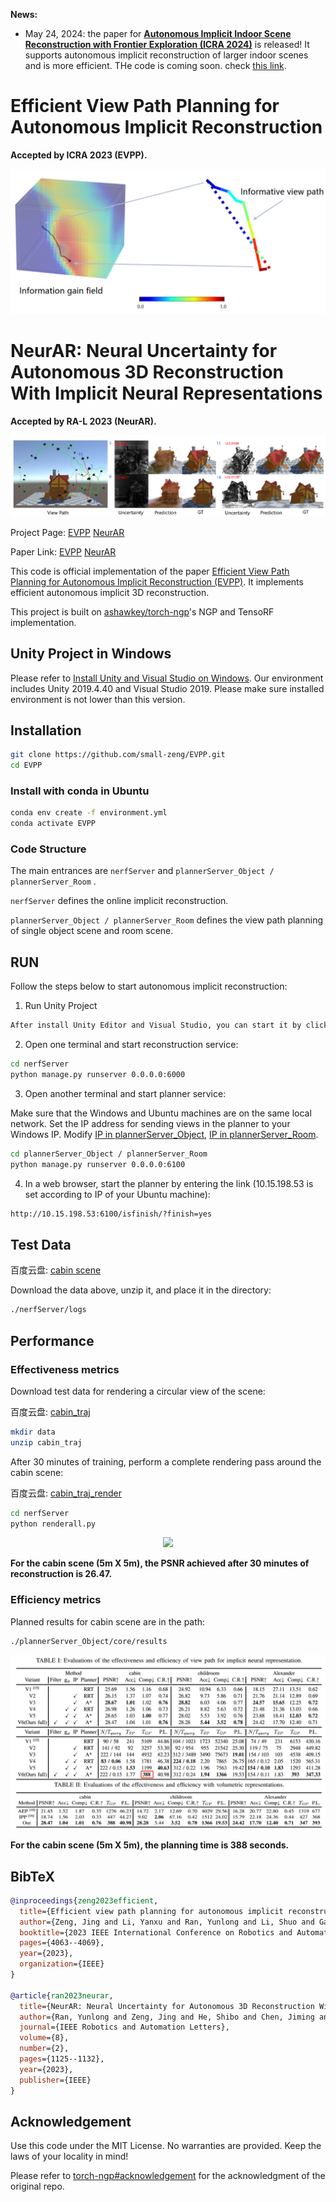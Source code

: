 __News:__

- May 24, 2024: the paper for **[Autonomous Implicit Indoor Scene Reconstruction with Frontier Exploration (ICRA 2024)](https://arxiv.org/abs/2404.10218)** is released! It supports autonomous implicit reconstruction of larger indoor scenes and is more efficient. THe code is coming soon. check [this link](https://small-zeng.github.io/AIISRFE/).

# Efficient View Path Planning for Autonomous Implicit Reconstruction

**Accepted by ICRA 2023 (EVPP).**

![teaser](./imgs/teaser_EVPP.jpg)

# NeurAR: Neural Uncertainty for Autonomous 3D Reconstruction With Implicit Neural Representations

**Accepted by RA-L 2023 (NeurAR).**

![teaser](./imgs/teaser_NeurAR.jpg)


Project Page: [EVPP](https://small-zeng.github.io/EVPP/)  [NeurAR](https://kingteeloki-ran.github.io/NeurAR/) 

Paper Link: [EVPP](https://ieeexplore.ieee.org/abstract/document/10160793)  [NeurAR](https://ieeexplore.ieee.org/abstract/document/10012495/) 


This code is official implementation of the paper [Efficient View Path Planning for Autonomous Implicit Reconstruction (EVPP)](https://ieeexplore.ieee.org/abstract/document/10160793). It implements efficient autonomous implicit 3D reconstruction.

This project is built on [ashawkey/torch-ngp](https://github.com/ashawkey/torch-ngp)'s NGP and TensoRF implementation.


## Unity Project in Windows

Please refer to [Install Unity and Visual Studio on Windows](https://learn.microsoft.com/zh-cn/visualstudio/gamedev/unity/get-started/getting-started-with-visual-studio-tools-for-unity?pivots=windows). Our environment includes Unity 2019.4.40 and Visual Studio 2019. Please make sure installed environment is not lower than this version.



## Installation

```bash
git clone https://github.com/small-zeng/EVPP.git
cd EVPP
```

### Install with conda in Ubuntu

```bash
conda env create -f environment.yml
conda activate EVPP
```

### Code Structure

The main entrances are `nerfServer`  and `plannerServer_Object / plannerServer_Room` .

`nerfServer`  defines the online implicit reconstruction.

`plannerServer_Object / plannerServer_Room` defines the view path planning of single object scene and room scene.

## RUN

Follow the steps below to start autonomous implicit reconstruction:

1. Run Unity Project

```bash
After install Unity Editor and Visual Studio, you can start it by click RUN button in Unity Editor.
```

2. Open one terminal and start reconstruction service:

```bash
cd nerfServer
python manage.py runserver 0.0.0.0:6000
```

3. Open another terminal and start planner service:

Make sure that the Windows and Ubuntu machines are on the same local network. Set the IP address for sending views in the planner to your Windows IP. Modify [IP in plannerServer_Object](./plannerServer_Object/core/interface2.py#L26),  [IP in plannerServer_Room](./plannerServer_Room/core/interface2.py#L26).

```bash
cd plannerServer_Object / plannerServer_Room 
python manage.py runserver 0.0.0.0:6100
```

4. In a web browser, start the planner by entering the link (10.15.198.53 is set according to IP of your Ubuntu machine):

```bash
http://10.15.198.53:6100/isfinish/?finish=yes
```

## Test Data

百度云盘: [cabin scene](https://pan.baidu.com/s/1f0j3A9R2zcAZLVxM2lFdgw?pwd=x8j5)

Download the data above, unzip it, and place it in the directory: 
```bash
./nerfServer/logs
```

## Performance

### Effectiveness metrics

Download test data for rendering a circular view of the scene:

百度云盘: [cabin_traj](https://pan.baidu.com/s/15dqTtJJOVuyCHVaIuP04bw?pwd=33p2)

```bash
mkdir data
unzip cabin_traj
```

After 30 minutes of training, perform a complete rendering pass around the cabin scene:

百度云盘: [cabin_traj_render](https://pan.baidu.com/s/1qxZmQSgYjNC_TKbrNST-uQ?pwd=vnea)

```bash
cd nerfServer
python renderall.py
```


<p align="center">
  <a href="" class="no-underline">
    <img src="./imgs/rgb_video.gif" width="60%">
  </a>
</p>

**For the cabin scene (5m X 5m), the PSNR achieved after 30 minutes of reconstruction is 26.47.**

### Efficiency metrics

Planned results for cabin scene are in the path:

```bash
./plannerServer_Object/core/results
```

![teaser](./imgs/metric.jpg)

**For the cabin scene (5m X 5m), the planning time is 388 seconds.**




## BibTeX

```bibtex
@inproceedings{zeng2023efficient,
  title={Efficient view path planning for autonomous implicit reconstruction},
  author={Zeng, Jing and Li, Yanxu and Ran, Yunlong and Li, Shuo and Gao, Fei and Li, Lincheng and He, Shibo and Chen, Jiming and Ye, Qi},
  booktitle={2023 IEEE International Conference on Robotics and Automation (ICRA)},
  pages={4063--4069},
  year={2023},
  organization={IEEE}
}

@article{ran2023neurar,
  title={NeurAR: Neural Uncertainty for Autonomous 3D Reconstruction With Implicit Neural Representations},
  author={Ran, Yunlong and Zeng, Jing and He, Shibo and Chen, Jiming and Li, Lincheng and Chen, Yingfeng and Lee, Gimhee and Ye, Qi},
  journal={IEEE Robotics and Automation Letters},
  volume={8},
  number={2},
  pages={1125--1132},
  year={2023},
  publisher={IEEE}
}
```

## Acknowledgement

Use this code under the MIT License. No warranties are provided. Keep the laws of your locality in mind!

Please refer to [torch-ngp#acknowledgement](https://github.com/ashawkey/torch-ngp#acknowledgement) for the acknowledgment of the original repo.


